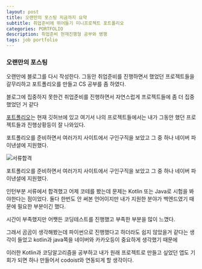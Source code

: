 ```yaml
---
layout: post
title: 오랜만의 포스팅 지금까지 요약
subtitle: 취업준비에 뛰어들기 미니프로젝트 포트폴리오
categories: PORTFOLIO
description: 취업준비 현재진행형 공부와 병행
tags: job portfolio
---
```


### 오랜만의 포스팅
오랜만에 블로그를 다시 작성한다. 그동안 취업준비를 진행하면서 했었던 프로젝트들을 갈무리하고 포트폴리오를 만들고 CS 공부를 좀 하였다.

블로그에 집중하지 못한건 취업준비를 진행하면서 자연스럽게 프로젝트들에 좀 더 집중했었던 거 같다

[포트폴리오](https://code-y-learner.github.io/portfolio/)는 현재 깃허브에 있고 여기서 나의 프로젝트들에서는 내가 그동안 했던 프로젝트들과 진행상황등이 잘 나와있다.



포트폴리오를 준비하면서 여러가지 사이트에서 구인구직을 보았고 그 중 하나 네이버 파이낸셜에 지원했다. 

![서류합격](https://elliethe.sirv.com/Images/naver%EA%B2%B0%EA%B3%BC%ED%91%9C.png)

포트폴리오를 준비하면서 여러가지 사이트에서 구인구직을 보았고 그 중 하나 네이버 파이낸셜에 지원했다.

인턴부분 서류에서 합격했고 어제 코테를 봤는데 문제는 Kotlin 또는 Java로 시험을 봐야한다는 점이었다. 둘다 한번도 안 써본 언어이지만 내가 지원한 분야가 백엔드였기 때문에 필요한 부분이긴 했다.

시간이 부족했지만 어쨋든 코딩테스트를 진행했고 부족한 부분을 많이 느꼈다.

그래서 곰곰이 생각해봤는데 파이썬으로 진행했다고 하더라도 쉽지 않았을거 같다는 생각이 들었고 kotlin과 java쪽을 네이버와 카카오등이 중요하게 생각했기 때문에

이러한 Kotlin과 코딩알고리즘을 공부하고 내가 원래 프로젝트로 만들고 싶었던 앱도 기회가 되면 하나 만들어서 codoist와 연동되게 할 생각이다.